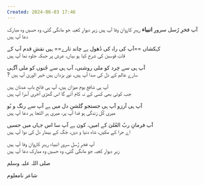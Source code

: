 ```yaml
---
Created: 2024-06-03 17:46
---
```

آپ فخرِ رُسل سرورِ **انبیاء** رہبرِ کاروانِ وفا آپ ہیں
زیرِ دیوارِ کعبہ جو مانگی گئی، وہ حسیں وہ مبارک دعا آپ ہیں 
<!--SR:!2024-07-13,3,250-->

  
کہکشاں ==آپ کی راہ کی دُھول ہے چاند تارے== ہیں نقشِ قدم آپ کے  
قابَ قوسین کی شرح کیا ہو بیاں، عرش پر جبکہ جلوہ نما آپ ہیں 
<!--SR:!2024-07-12,1,230-->

  
آپ ہی سے خِرد کو ملی روشنی، آپ ہی سے جُنوں کو ملی آگہی  
?
سارے عالم کے دل کی صدا آپ ہیں، نورِ یزداں ہیں خیر الوریٰ آپ ہیں  
<!--SR:!2024-07-13,3,250-->


آپ ہی شافعِ یوم میزان ہیں، آپ ہی فاتحِ بابِ عدنان ہیں  
جب کوئی بھی کسی کے نہ کام آئے گا اس گھڑی آخری آسرا آپ ہیں  
  
آپ ہی آرزو آپ ہی جستجو گلشنِ دل میں ہے آپ سے رنگ و بُو  
میری کُل زندگی ہو فدا آپ پر، میری ہر التجا ہر دعا آپ ہیں  
  
آپ فرمانِ ربُ العُلیٰ کے امیں، کون ہے آپ سا اس جہاں میں حسیں  
اے حرا کے مکیں، شاہ دنیا و دیں، جَگ کے بیمار دل کی دوا آپ ہیں  
  
آپ فخرِ رُسل سرورِ انبیاء رہبرِ کاروانِ وفا آپ ہیں  
زیرِ دیوارِ کعبہ جو مانگی گئی، وہ حسیں وہ مبارک دعا آپ ہیں  
  
صلی اللہ علیہ وسلم  
  
 شاعر نامعلوم​

